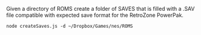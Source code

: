 Given a directory of ROMS create a folder of SAVES that is filled with a .SAV file compatible with expected save format
for the RetroZone PowerPak.

```
node createSaves.js -d ~/Dropbox/Games/nes/ROMS
```
